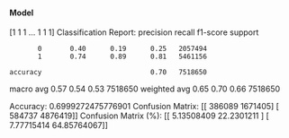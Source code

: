 #### Model
[1 1 1 ... 1 1 1]
Classification Report:
              precision    recall  f1-score   support

           0       0.40      0.19      0.25   2057494
           1       0.74      0.89      0.81   5461156

    accuracy                           0.70   7518650
   macro avg       0.57      0.54      0.53   7518650
weighted avg       0.65      0.70      0.66   7518650

Accuracy: 0.6999272475776901
Confusion Matrix:
[[ 386089 1671405]
 [ 584737 4876419]]
Confusion Matrix (%):
[[ 5.13508409 22.2301211 ]
 [ 7.77715414 64.85764067]]
